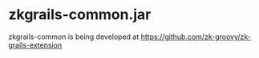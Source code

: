 # zkgrails-common.jar

zkgrails-common is being developed at https://github.com/zk-groovy/zk-grails-extension
